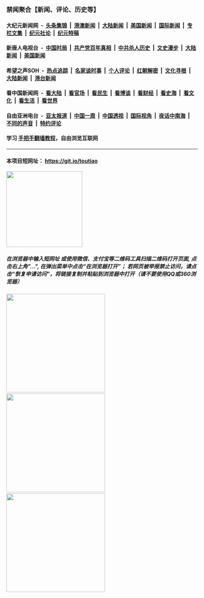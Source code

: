 ### 禁闻聚合【新闻、评论、历史等】

#### 大纪元新闻网 &nbsp;-&nbsp; [头条集锦](indexes/E头条集锦.md?t=02152011) &nbsp;|&nbsp; [港澳新闻](indexes/E港澳新闻.md?t=02152011)  &nbsp;|&nbsp; [大陆新闻](indexes/E大陆新闻.md?t=02152011) &nbsp;|&nbsp; [美国新闻](indexes/E美国新闻.md?t=02152011) &nbsp;|&nbsp; [国际新闻](indexes/E国际新闻.md?t=02152011) &nbsp;|&nbsp; [专栏文集](indexes/E专栏文集.md?t=02152011) &nbsp;|&nbsp; [纪元社论](indexes/E纪元社论.md?t=02152011) &nbsp;|&nbsp; [纪元特稿](indexes/E纪元特稿.md?t=02152011) 

#### 新唐人电视台 &nbsp;-&nbsp; [中国时局](indexes/N中国时局.md?t=02152011) &nbsp;|&nbsp; [共产党百年真相](indexes/N共产党百年真相.md?t=02152011) &nbsp;|&nbsp; [中共杀人历史](indexes/N中共杀人历史.md?t=02152011) &nbsp;|&nbsp; [文史漫步](indexes/N文史漫步.md?t=02152011) &nbsp;|&nbsp; [大陆新闻](indexes/N大陆新闻.md?t=02152011) &nbsp;|&nbsp; [美国新闻](indexes/N美国新闻.md?t=02152011)

#### 希望之声SOH &nbsp;-&nbsp; [热点追踪](indexes/H热点追踪.md?t=02152011) &nbsp;|&nbsp; [名家谈时事](indexes/H名家谈时事.md?t=02152011) &nbsp;|&nbsp; [个人评论](indexes/H个人评论.md?t=02152011)  &nbsp;|&nbsp; [红朝解密](indexes/H红朝解密.md?t=02152011) &nbsp;|&nbsp; [文化寻根](indexes/H文化寻根.md?t=02152011) &nbsp;|&nbsp; [大陆新闻](indexes/H大陆新闻.md?t=02152011) &nbsp;|&nbsp; [港台新闻](indexes/H港台新闻.md?t=02152011)

#### 看中国新闻网 &nbsp;-&nbsp; [看大陆](indexes/S看大陆.md?t=02152011) &nbsp;|&nbsp; [看官场](indexes/S看官场.md?t=02152011) &nbsp;|&nbsp; [看民生](indexes/S看民生.md?t=02152011)  &nbsp;|&nbsp; [看博谈](indexes/S看博谈.md?t=02152011) &nbsp;|&nbsp; [看财经](indexes/S看财经.md?t=02152011) &nbsp;|&nbsp; [看史海](indexes/S看史海.md?t=02152011) &nbsp;|&nbsp; [看文化](indexes/S看文化.md?t=02152011) &nbsp;|&nbsp; [看生活](indexes/S看生活.md?t=02152011) &nbsp;|&nbsp; [看世界](indexes/S看世界.md?t=02152011)

#### 自由亚洲电台 &nbsp;-&nbsp; [亚太报道](indexes/R亚太报道.md?t=02152011) &nbsp;|&nbsp; [中国一周](indexes/R中国一周.md?t=02152011) &nbsp;|&nbsp; [中国透视](indexes/R中国透视.md?t=02152011)  &nbsp;|&nbsp; [国际视角](indexes/R国际视角.md?t=02152011) &nbsp;|&nbsp; [夜话中南海](indexes/R夜话中南海.md?t=02152011) &nbsp;|&nbsp; [不同的声音](indexes/R不同的声音.md?t=02152011) &nbsp;|&nbsp; [特约评论](indexes/R特约评论.md?t=02152011)

#### 学习 [手把手翻墙教程](https://github.com/gfw-breaker/guides/wiki)，自由浏览互联网

----

#### 本项目短网址： https://git.io/toutiao
<img src="https://raw.githubusercontent.com/gfw-breaker/banned-news/master/scripts/img/qr.png" width="200px"/>  

##### 在浏览器中输入短网址 或使用微信、支付宝等二维码工具扫描二维码打开页面, 点击右上角"...", 在弹出菜单中点击“在浏览器打开”； 若网页被举报禁止访问，请点击“恢复申请访问”，将链接复制并粘贴到浏览器中打开（请不要使用QQ或360浏览器）

<img src="https://raw.githubusercontent.com/gfw-breaker/banned-news/master/scripts/img/1.png" width="260px"/> &nbsp; <img src="https://raw.githubusercontent.com/gfw-breaker/banned-news/master/scripts/img/2.png" width="260px"/> &nbsp; <img src="https://raw.githubusercontent.com/gfw-breaker/banned-news/master/scripts/img/3.png" width="260px"/>
